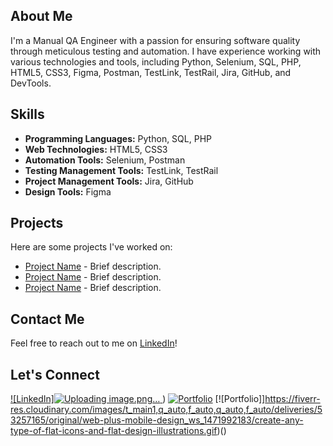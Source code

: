 ## About Me
I'm a Manual QA Engineer with a passion for ensuring software quality through meticulous testing and automation. I have experience working with various technologies and tools, including Python, Selenium, SQL, PHP, HTML5, CSS3, Figma, Postman, TestLink, TestRail, Jira, GitHub, and DevTools.

## Skills
- **Programming Languages:** Python, SQL, PHP
- **Web Technologies:** HTML5, CSS3
- **Automation Tools:** Selenium, Postman
- **Testing Management Tools:** TestLink, TestRail
- **Project Management Tools:** Jira, GitHub
- **Design Tools:** Figma

## Projects
Here are some projects I've worked on:
- [Project Name](link-to-project) - Brief description.
- [Project Name](link-to-project) - Brief description.
- [Project Name](link-to-project) - Brief description.

## Contact Me
Feel free to reach out to me on [LinkedIn](link-to-linkedin-profile)!

## Let's Connect
[![LinkedIn]![Uploading image.png…]()
](https://www.linkedin.com/in/maxym-podolyak-a8a531187/))
[![Portfolio](https://fiverr-res.cloudinary.com/images/t_main1,q_auto,f_auto,q_auto,f_auto/deliveries/53257165/original/web-plus-mobile-design_ws_1471992183/create-any-type-of-flat-icons-and-flat-design-illustrations.gif)](https://drive.google.com/file/d/1cKi-IG6LGMshCoXMTv8vo-6ddPL7pfmJ/view?usp=sharing)
[![Portfolio]]https://fiverr-res.cloudinary.com/images/t_main1,q_auto,f_auto,q_auto,f_auto/deliveries/53257165/original/web-plus-mobile-design_ws_1471992183/create-any-type-of-flat-icons-and-flat-design-illustrations.gif)()

